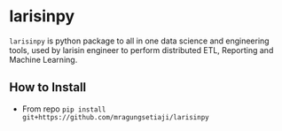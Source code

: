 # larisinpy

`larisinpy` is python package to all in one data science and engineering tools, used by larisin engineer to perform distributed ETL, Reporting and Machine Learning.

## How to Install

- From repo
    ```pip install git+https://github.com/mragungsetiaji/larisinpy```

